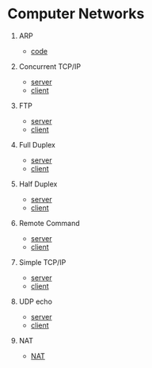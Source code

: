 # Computer Networks

1. ARP
   - [code](./arpimplementation/code.c)

2. Concurrent TCP/IP
    - [server](./concurrent%20tcpip/server.c)
    - [client](./concurrent%20tcpip/client.c)

3. FTP
   - [server](./ftp/server.c)
   - [client](./ftp/client.c)

4. Full Duplex
   - [server](./fullduplex/server.c)
   - [client](./fullduplex/client.c)

5. Half Duplex
   - [server](./halfduplex/server.c)
   - [client](./halfduplex/client.c)

6. Remote Command
   - [server](./remotecommand/server.c)
   - [client](./remotecommand/client.c)

7. Simple TCP/IP
   - [server](./Simple%20tcpip/server.c)
   - [client](./Simple%20tcpip/client.c)

8. UDP echo
   - [server](./udp%20echo/server.c)
   - [client](./udp%20echo/client.c)

9. NAT
   - [NAT](./nat-practice-static-configred.pkt)
